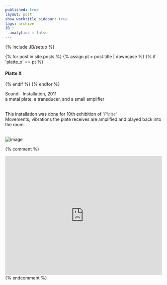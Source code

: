 ```yaml
---
published: true
layout: post
show_worktitle_sidebar: true
tags: archive
JB :
  analytics : false
---
```


{% include JB/setup %}

<div class="container-parent">
<div class="container-narrow-right">
{% for post in site.posts %}
	{% assign pt = post.title | downcase %}
	{% if 'platte_x' == pt %}
<h4><a href="{{ BASE_PATH }}{{ post.url }}"></a>Platte X</h4>
	{% endif %}
{% endfor %}

<p>
Sound - Installation, 2011<br />
a metal plate, a transducer, and a small amplifier<br /><br />

This installation was done for 10th exhibition of <a href="http://platte2000.blogspot.co.at/" target="_blank" style="text-decoration:none; color: grey"><i>'Platte'</i></a> <br />
Movements, vibrations the plate receives are amplified and played back into the room.<br /><br />
</p>
</div>


<div class="container-narrow-left">
<img src="{{ site.url }}/images/platte_small_lg.jpg" alt="image">

</div>
</div>


{% comment %}
<iframe width="100%" height="384" frameborder="0" allowfullscreen="" webkitallowfullscreen="" src="http://player.vimeo.com/video/79394620?title=0&amp;byline=0&amp;portrait=0">
</iframe>
{% endcomment %}















